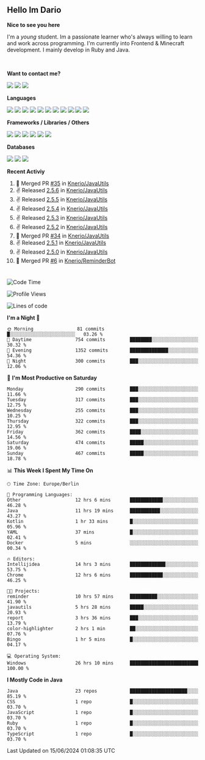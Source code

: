 <h2>Hello Im Dario</h2>

**Nice to see you here**

I'm a *young* student. Im a passionate learner who's always willing to learn and work across
programming. I'm currently into Frontend & Minecraft development. I mainly develop in Ruby and Java.

<br/>

**Want to contact me?**

<a href="https://github.com/knerio"><img src="https://img.shields.io/badge/-Github-blue?style=for-the-badge&logo=github&logoColor=white"/></a> <a href="https://discord.com/users/639416958923702292"><img src="https://img.shields.io/badge/-knerio-blue?style=for-the-badge&logo=discord&logoColor=white"/></a> <a href="https://twitch.tv/dopalos_"><img src="https://img.shields.io/badge/-twitch-blue?style=for-the-badge&logo=twitch&logoColor=white"/></a>

**Languages**

<img src="https://img.shields.io/badge/-HTML-blue?style=for-the-badge&logo=html5&logoColor=white"/> <img src="https://img.shields.io/badge/-CSS-blue?style=for-the-badge&logo=CSS3&logoColor=white"/> <img src="https://img.shields.io/badge/-Javascript-blue?style=for-the-badge&logo=javascript&logoColor=white"/> <img src="https://img.shields.io/badge/-Typescript-blue?style=for-the-badge&logo=TypeScript&logoColor=white"/> <img src="https://img.shields.io/badge/-Java-blue?style=for-the-badge&logo=java&logoColor=white"/> <img src="https://img.shields.io/badge/-Kotlin-blue?style=for-the-badge&logo=kotlin&logoColor=white"/> <img src="https://img.shields.io/badge/-SQL-blue?style=for-the-badge&logo=MYSQL&logoColor=white"/> <img src="https://img.shields.io/badge/-Markdown-blue?style=for-the-badge&logo=Markdown&logoColor=white"/> <img src="https://img.shields.io/badge/-JSON-blue?style=for-the-badge&logo=JSON&logoColor=white"/> <img src="https://img.shields.io/badge/-Git-blue?style=for-the-badge&logo=Git&logoColor=white"/> <img src="https://img.shields.io/badge/-Ruby-blue?style=for-the-badge&logo=Ruby&logoColor=white"/>
<br/>

 **Frameworks / Libraries / Others**

<img src="https://img.shields.io/badge/-Bootstrap-blue?style=for-the-badge&logo=Bootstrap&logoColor=white"/> <img src="https://img.shields.io/badge/-Node.JS-blue?style=for-the-badge&logo=node.js&logoColor=white"/> <img src="https://img.shields.io/badge/-React-blue?style=for-the-badge&logo=React&logoColor=white"/> <img src="https://img.shields.io/badge/-Express-blue?style=for-the-badge&logo=Express&logoColor=white"/> <img src="https://img.shields.io/badge/-Next.Js-blue?style=for-the-badge&logo=Next.Js&logoColor=white"/> <img src="https://img.shields.io/badge/-Ruby_On_Rails-blue?style=for-the-badge&logo=ruby-on-rails&logoColor=white"/>

**Databases**

<img src="https://img.shields.io/badge/-MongoDB-blue?style=for-the-badge&logo=mongodb&logoColor=white"/> <img src="https://img.shields.io/badge/-MariaDB-blue?style=for-the-badge&logo=MariaDB&logoColor=white"/>
<img src="https://img.shields.io/badge/-PostgreSQL-blue?style=for-the-badge&logo=PostgreSQl&logoColor=white"/>

**Recent Activiy**

<!--RECENT_ACTIVITY:start-->
1. 🎉 Merged PR [#35](https://github.com/Knerio/JavaUtils/pull/35) in [Knerio/JavaUtils](https://github.com/Knerio/JavaUtils)<br>
2. ✌️ Released [2.5.6](https://github.com/Knerio/JavaUtils/releases/tag/2.5.6) in [Knerio/JavaUtils](https://github.com/Knerio/JavaUtils)<br>
3. ✌️ Released [2.5.5](https://github.com/Knerio/JavaUtils/releases/tag/2.5.5) in [Knerio/JavaUtils](https://github.com/Knerio/JavaUtils)<br>
4. ✌️ Released [2.5.4](https://github.com/Knerio/JavaUtils/releases/tag/2.5.4) in [Knerio/JavaUtils](https://github.com/Knerio/JavaUtils)<br>
5. ✌️ Released [2.5.3](https://github.com/Knerio/JavaUtils/releases/tag/2.5.3) in [Knerio/JavaUtils](https://github.com/Knerio/JavaUtils)<br>
6. ✌️ Released [2.5.2](https://github.com/Knerio/JavaUtils/releases/tag/2.5.2) in [Knerio/JavaUtils](https://github.com/Knerio/JavaUtils)<br>
7. 🎉 Merged PR [#34](https://github.com/Knerio/JavaUtils/pull/34) in [Knerio/JavaUtils](https://github.com/Knerio/JavaUtils)<br>
8. ✌️ Released [2.5.1](https://github.com/Knerio/JavaUtils/releases/tag/2.5.1) in [Knerio/JavaUtils](https://github.com/Knerio/JavaUtils)<br>
9. ✌️ Released [2.5.0](https://github.com/Knerio/JavaUtils/releases/tag/2.5.0) in [Knerio/JavaUtils](https://github.com/Knerio/JavaUtils)<br>
10. 🎉 Merged PR [#6](https://github.com/Knerio/ReminderBot/pull/6) in [Knerio/ReminderBot](https://github.com/Knerio/ReminderBot)<br>
<!--RECENT_ACTIVITY:end-->
 
#

<!--START_SECTION:waka-->
![Code Time](http://img.shields.io/badge/Code%20Time-386%20hrs%2024%20mins-blue)

![Profile Views](http://img.shields.io/badge/Profile%20Views-273-blue)

![Lines of code](https://img.shields.io/badge/From%20Hello%20World%20I%27ve%20Written-134.4%20thousand%20lines%20of%20code-blue)

**I'm a Night 🦉** 

```text
🌞 Morning                81 commits          █░░░░░░░░░░░░░░░░░░░░░░░░   03.26 % 
🌆 Daytime                754 commits         ████████░░░░░░░░░░░░░░░░░   30.32 % 
🌃 Evening                1352 commits        ██████████████░░░░░░░░░░░   54.36 % 
🌙 Night                  300 commits         ███░░░░░░░░░░░░░░░░░░░░░░   12.06 % 
```
📅 **I'm Most Productive on Saturday** 

```text
Monday                   290 commits         ███░░░░░░░░░░░░░░░░░░░░░░   11.66 % 
Tuesday                  317 commits         ███░░░░░░░░░░░░░░░░░░░░░░   12.75 % 
Wednesday                255 commits         ███░░░░░░░░░░░░░░░░░░░░░░   10.25 % 
Thursday                 322 commits         ███░░░░░░░░░░░░░░░░░░░░░░   12.95 % 
Friday                   362 commits         ████░░░░░░░░░░░░░░░░░░░░░   14.56 % 
Saturday                 474 commits         █████░░░░░░░░░░░░░░░░░░░░   19.06 % 
Sunday                   467 commits         █████░░░░░░░░░░░░░░░░░░░░   18.78 % 
```


📊 **This Week I Spent My Time On** 

```text
🕑︎ Time Zone: Europe/Berlin

💬 Programming Languages: 
Other                    12 hrs 6 mins       ████████████░░░░░░░░░░░░░   46.28 % 
Java                     11 hrs 19 mins      ███████████░░░░░░░░░░░░░░   43.27 % 
Kotlin                   1 hr 33 mins        █░░░░░░░░░░░░░░░░░░░░░░░░   05.96 % 
YAML                     37 mins             █░░░░░░░░░░░░░░░░░░░░░░░░   02.41 % 
Docker                   5 mins              ░░░░░░░░░░░░░░░░░░░░░░░░░   00.34 % 

🔥 Editors: 
Intellijidea             14 hrs 3 mins       █████████████░░░░░░░░░░░░   53.75 % 
Chrome                   12 hrs 6 mins       ████████████░░░░░░░░░░░░░   46.25 % 

🐱‍💻 Projects: 
reminder                 10 hrs 57 mins      ██████████░░░░░░░░░░░░░░░   41.90 % 
javautils                5 hrs 28 mins       █████░░░░░░░░░░░░░░░░░░░░   20.93 % 
report                   3 hrs 36 mins       ███░░░░░░░░░░░░░░░░░░░░░░   13.79 % 
color-highlighter        2 hrs 1 min         ██░░░░░░░░░░░░░░░░░░░░░░░   07.76 % 
Bingo                    1 hr 5 mins         █░░░░░░░░░░░░░░░░░░░░░░░░   04.17 % 

💻 Operating System: 
Windows                  26 hrs 10 mins      █████████████████████████   100.00 % 
```

**I Mostly Code in Java** 

```text
Java                     23 repos            █████████████████████░░░░   85.19 % 
CSS                      1 repo              █░░░░░░░░░░░░░░░░░░░░░░░░   03.70 % 
JavaScript               1 repo              █░░░░░░░░░░░░░░░░░░░░░░░░   03.70 % 
Ruby                     1 repo              █░░░░░░░░░░░░░░░░░░░░░░░░   03.70 % 
TypeScript               1 repo              █░░░░░░░░░░░░░░░░░░░░░░░░   03.70 % 
```




 Last Updated on 15/06/2024 01:08:35 UTC
<!--END_SECTION:waka-->

